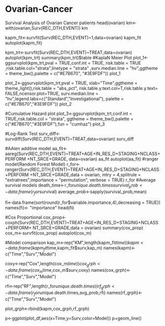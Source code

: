 # Ovarian-Cancer
Survival Analysis of Ovarian Cancer patients
head(ovarian)
 km<-with(ovarian,Surv(REC_DTH,EVENT))
km 


kapm_fit<-survfit(Surv(REC_DTH,EVENT)~1,data=ovarian)
kapm_fit
autoplot(kapm_fit)

kpm_trt<-survfit(Surv(REC_DTH,EVENT)~TREAT,data=ovarian)
autoplot(kpm_trt)
summary(kpm_trt)$table
#KaplaN Meier Plot
plot_1<-ggsurvplot(kpm_trt,pval = TRUE,conf.int = TRUE, risk.table = TRUE
           ,risk.table.col="strata",linetype = "strata"
           ,surv.median.line = "hv",ggtheme = theme_bw(),palette = c("#E7B670",
                                                                     "#3E9FDF"))
plot_1

plot_2<-ggsurvplot(kpm_trt,pval = TRUE,
          xlab="Time",ggtheme = theme_light(),risk.table = "abs_pct",
           risk.table.y.text.col=T,risk.table.y.text= FALSE,ncensor.plot=TRUE,
           surv.median.line = "hv",legend.labs=c("Standard","Investigational"),
           palette = c("#E7B670","#3E9FDF"))
plot_2

#Cumulative Hazard plot
plot_3<-ggsurvplot(kpm_trt,conf.int = TRUE,risk.table.col = "strata",
           ggtheme = theme_bw(),palette = c("#E7B670","#3E9FDF"),fun = "cumhaz")
plot_3

#Log-Rank Test
surv_diff<-survdiff(Surv(REC_DTH,EVENT)~TREAT,data=ovarian)
surv_diff

#AAlen additive model
aa_fit<-aareg(Surv(REC_DTH,EVENT)~TREAT+AGE+IN_RES_D+STAGING+NCLASS+PERFORM
              +NT_SRCE+GRADE, data=ovarian)
aa_fit
autoplot(aa_fit)
#ranger model(Random Forest Model)
r_for<-ranger(Surv(REC_DTH,EVENT)~TREAT+AGE+IN_RES_D+STAGING+NCLASS+PERFORM
              +NT_SRCE+GRADE,data = ovarian,
              mtry = 4,splitrule = "extratrees",importance = "permutation",
              verbose = TRUE)
r_for
#Average survival models
death_time<-r_for$unique.death.times
survival_prob<-data.frame(r_for$survival)
average_prob<-sapply(survival_prob,mean)


fi<-data.frame(sort(round(r_for$variable.importance,4),decreasing = TRUE))
names(fi)<- "importance"
head(fi)

#Cox Proportional 
cox_prop<-coxph(Surv(REC_DTH,EVENT)~TREAT+AGE+IN_RES_D+STAGING+NCLASS+PERFORM+
                  NT_SRCE+GRADE,data = ovarian)
summary(cox_prop)
cox_m<-survfit(cox_prop)
autoplot(cox_m)

#Model comparison
kap_m<-rep("KM",length(kapm_fit$time))
kapm<-data.frame(kapm_fit$time,kapm_fit$surv,kap_m)
names(kapm)<-c("Time","Surv","Model")

coxy<-rep("Cox",length(cox_m$time))
cox_grph<-data.frame(cox_m$time,cox_m$surv,coxy)
names(cox_grph)<-c("Time","Surv","Model")

rfi<-rep("RF",length(r_for$unique.death.times))
rf_grph<-data.frame(r_for$unique.death.times,avg_prob,rfi)
names(rf_grph)<-c("Time","Surv","Model")

plot_grph<-rbind(kapm,cox_grph,rf_grph)

p<-ggplot(plot_df,aes(x=Time,y=Surv,color=Model))
p+geom_line()
